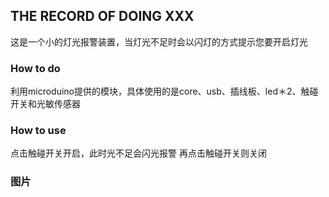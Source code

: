 ## THE RECORD OF DOING XXX

这是一个小的灯光报警装置，当灯光不足时会以闪灯的方式提示您要开启灯光




### How to do

利用microduino提供的模块，具体使用的是core、usb、插线板、led＊2、触碰开关和光敏传感器



### How to use

点击触碰开关开启，此时光不足会闪光报警
再点击触碰开关则关闭


### 图片
